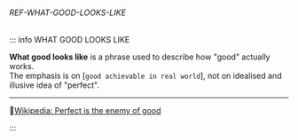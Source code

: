 ﻿###### REF-WHAT-GOOD-LOOKS-LIKE
::: info WHAT GOOD LOOKS LIKE

**What good looks like** is a phrase used to describe how "good" actually works.  
The emphasis is on [`good achievable in real world`], not on idealised and illusive idea of "perfect".

---

🔹[Wikipedia: Perfect is the enemy of good](https://en.wikipedia.org/wiki/Perfect_is_the_enemy_of_good)

:::